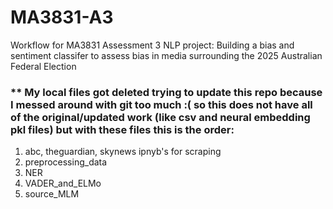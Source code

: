 # MA3831-A3
Workflow for MA3831 Assessment 3 NLP project: Building a bias and sentiment classifer to assess bias in media surrounding the 2025 Australian Federal Election
### ** My local files got deleted trying to update this repo because I messed around with git too much :( so this does not have all of the original/updated work (like csv and neural embedding pkl files) but with these files this is the order:
1. abc, theguardian, skynews ipnyb's for scraping
2. preprocessing_data
3. NER
4. VADER_and_ELMo
5. source_MLM

